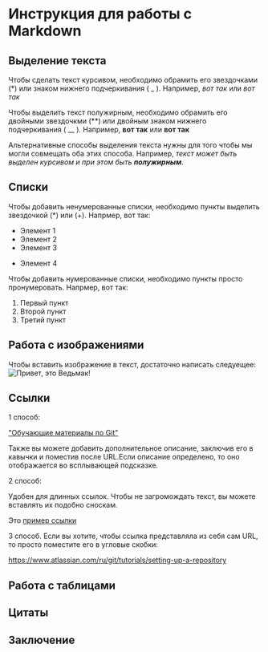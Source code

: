 # Инструкция для работы с Markdown

## Выделение текста

Чтобы сделать текст курсивом, необходимо обрамить его звездочками (*) или знаком нижнего подчеркивания ( _ ). 
Например, *вот так* или _вот так_

Чтобы выделить текст полужирным, необходимо обрамить его двойными звездочкми (**) или двойным знаком нижнего подчеркивания ( __ ). 
Например, **вот так** или __вот так__

Альтернативные способы выделения текста нужны для того чтобы мы могли совмещать оба этих способа.
Например, _текст может быть выделен курсивом и при этом быть **полужирным**_.

## Списки
Чтобы добавить ненумерованные списки, необходимо пункты выделить звездочкой (*) или (+).
Напрмер, вот так:
* Элемент 1
* Элемент 2
* Элемент 3
+ Элемент 4

Чтобы добавить нумерованные списки, необходимо пункты просто пронумеровать.
Напрмер, вот так:
1. Первый пункт
2. Второй пункт
3. Третий пункт 

## Работа с изображениями

Чтобы вставить изображение в текст, достаточно написать следуещее:
![Привет, это Ведьмак!](The_Witcher.jpg)

## Ссылки
1 способ:

["Обучающие материалы по Git"](https://www.atlassian.com/ru/git/tutorials/setting-up-a-repository "Настройка репозитория")

Также вы можете добавить дополнительное описание, заключив его в кавычки и поместив после URL.Если описание определено, то оно отображается во всплывающей подсказке.

2 способ:

Удобен для длинных ссылок. Чтобы не загромождать текст, вы можете вставлять их подобно сноскам.

Это [пример ссылки][пс]

[пс]: http://example.com/ "Дополнительное описание"

3 способ. 
Если вы хотите, чтобы ссылка представляла из себя сам URL, то просто поместите его в угловые скобки:

<https://www.atlassian.com/ru/git/tutorials/setting-up-a-repository> 

## Работа с таблицами

## Цитаты

## Заключение